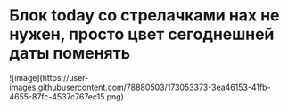 <h1>Блок today со стрелачками нах не нужен, просто цвет сегоднешней даты поменять</h1>
![image](https://user-images.githubusercontent.com/78880503/173053373-3ea46153-41fb-4655-87fc-4537c767ec15.png)

